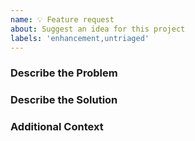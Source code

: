 ```yaml
---
name: 💡 Feature request
about: Suggest an idea for this project
labels: 'enhancement,untriaged'
---
```


### Describe the Problem

<!--
A clear and concise description of what the problem is.
Example: I am trying to do [...] but [...]
-->

### Describe the Solution

<!-- A clear and concise description of what you want to happen. Include any alternative solutions you've considered. -->

### Additional Context

<!-- Add any other context or screenshots about the feature request here. -->

<!-- Thanks for taking the time to suggest this! -->